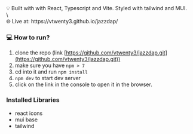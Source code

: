 
<aside>
💡 Built with with React, Typescript and Vite. Styled with tailwind and MUI. 
</aside>
\

<aside>
🌐 Live at: https://vtwenty3.github.io/jazzdap/
</aside>


### 💻 How to run?
1. clone the repo (link [https://github.com/vtwenty3/jazzdap.git](https://github.com/vtwenty3/jazzdap.git))
2. make sure you have `npm > 7`
3. cd into it and run `npm install`
4. `npm dev` to start dev server
5. click on the link in the console to open it in the browser.


### Installed Libraries
- react icons
- mui base
- tailwind
